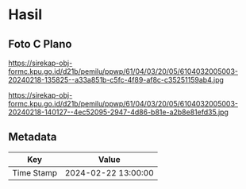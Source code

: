 # Hasil

## Foto C Plano

https://sirekap-obj-formc.kpu.go.id/d21b/pemilu/ppwp/61/04/03/20/05/6104032005003-20240218-135825--a33a851b-c5fc-4f89-af8c-c35251159ab4.jpg

https://sirekap-obj-formc.kpu.go.id/d21b/pemilu/ppwp/61/04/03/20/05/6104032005003-20240218-140127--4ec52095-2947-4d86-b81e-a2b8e81efd35.jpg


## Metadata

| Key        | Value               |
| ---------- | ------------------- |
| Time Stamp | 2024-02-22 13:00:00 |



